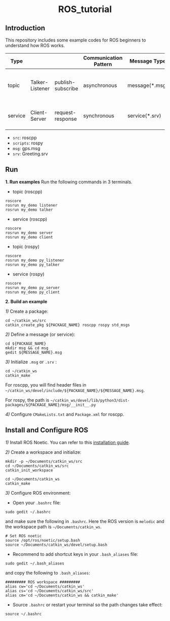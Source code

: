 <div align="center">

# ROS_tutorial
</div>

## Introduction
This repository includes some example codes for ROS beginners to understand how ROS works. 

| Type |           |         | Communication Pattern | Message Type | Typical Usage |
| ------ | --------- | --------- | -------- | -------- | --------------- |
| topic | Talker-Listener | publish-subscribe | asynchronous | message(*.msg) | sensor data, control command, ... |
| service | Client-Server | request-response | synchronous | service(*.srv) | specific actions, switch, photo, ... |

* `src`: roscpp
* `scripts`: rospy
* `msg`: gps.msg
* `srv`: Greeting.srv

## Run
**1.  Run examples**
Run the following commands in 3 terminals.
* topic (roscpp)
```
roscore
rosrun my_demo listener
rosrun my_demo talker
```
* service (roscpp)
```
roscore
rosrun my_demo server
rosrun my_demo client
```
* topic (rospy)
```
roscore
rosrun my_demo py_listener
rosrun my_demo py_talker
```
* service (rospy)
```
roscore
rosrun my_demo py_server
rosrun my_demo py_client
```

**2.  Build an example**

*1)* Create a package:
```
cd ~/catkin_ws/src
catkin_create_pkg ${PACKAGE_NAME} roscpp rospy std_msgs
```

*2)* Define a message (or service):
```
cd ${PACKAGE_NAME}
mkdir msg && cd msg
gedit ${MESSAGE_NAME}.msg
```

*3)* Initialize `.msg` or `.srv` :
```
cd ~/catkin_ws
catkin_make
```

For roscpp, you will find header files in `~/catkin_ws/devel/include/${PACKAGE_NAME}/${MESSAGE_NAME}.msg`.

For rospy, the path is `~/catkin_ws/devel/lib/python3/dist-packages/${PACKAGE_NAME}/msg/__init__.py`

*4)* Configure `CMakeLists.txt` and `Package.xml` for roscpp.


## Install and Configure ROS

*1)* Install ROS Noetic. You can refer to this [installation guide](https://zhuanlan.zhihu.com/p/515361781).

*2)* Create a workspace and initialize:
```
mkdir -p ~/Documents/catkin_ws/src
cd ~/Documents/catkin_ws/src
catkin_init_workspace

cd ~/Documents/catkin_ws
catkin_make
```

*3)* Configure ROS environment:

* Open your `.bashrc` file:
```
sudo gedit ~/.bashrc
```
and make sure the following in `.bashrc`. Here the ROS version is `melodic` and the workspace path is `~/Documents/catkin_ws`.
```
# Set ROS noetic
source /opt/ros/noetic/setup.bash
source ~/Documents/catkin_ws/devel/setup.bash
```

* Recommend to add shortcut keys in your `.bash_aliases` file:
```
sudo gedit ~/.bash_aliases
```
and copy the following to `.bash_aliases`:
```
######### ROS workspace #########
alias cw='cd ~/Documents/catkin_ws'
alias cs='cd ~/Documents/catkin_ws/src'
alias cm='cd ~/Documents/catkin_ws && catkin_make'
```

* Source `.bashrc` or restart your terminal so the path changes take effect:
```
source ~/.bashrc
```
